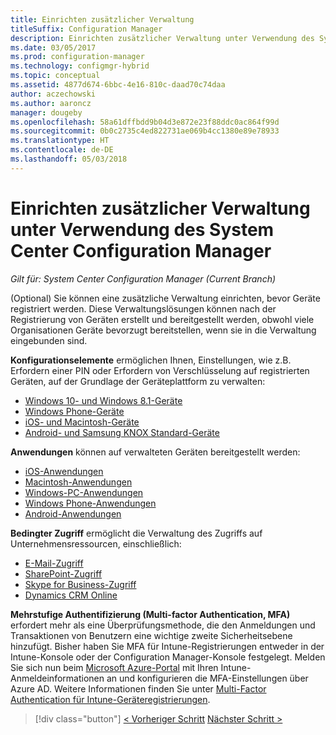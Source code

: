 ```yaml
---
title: Einrichten zusätzlicher Verwaltung
titleSuffix: Configuration Manager
description: Einrichten zusätzlicher Verwaltung unter Verwendung des System Center Configuration Manager.
ms.date: 03/05/2017
ms.prod: configuration-manager
ms.technology: configmgr-hybrid
ms.topic: conceptual
ms.assetid: 4877d674-6bbc-4e16-810c-daad70c74daa
author: aczechowski
ms.author: aaroncz
manager: dougeby
ms.openlocfilehash: 58a61dffbdd9b04d3e872e23f88ddc0ac864f99d
ms.sourcegitcommit: 0b0c2735c4ed822731ae069b4cc1380e89e78933
ms.translationtype: HT
ms.contentlocale: de-DE
ms.lasthandoff: 05/03/2018
---
```

# <a name="set-up-additional-management-with-system-center-configuration-manager"></a>Einrichten zusätzlicher Verwaltung unter Verwendung des System Center Configuration Manager

*Gilt für: System Center Configuration Manager (Current Branch)*

(Optional) Sie können eine zusätzliche Verwaltung einrichten, bevor Geräte registriert werden. Diese Verwaltungslösungen können nach der Registrierung von Geräten erstellt und bereitgestellt werden, obwohl viele Organisationen Geräte bevorzugt bereitstellen, wenn sie in die Verwaltung eingebunden sind.

**Konfigurationselemente** ermöglichen Ihnen, Einstellungen, wie z.B. Erfordern einer PIN oder Erfordern von Verschlüsselung auf registrierten Geräten, auf der Grundlage der Geräteplattform zu verwalten:
- [Windows 10- und Windows 8.1-Geräte](create-configuration-items-for-windows-8.1-and-windows-10-devices-managed-without-the-client.md)
- [Windows Phone-Geräte](create-configuration-items-for-windows-phone-devices-managed-without-the-client.md)
- [iOS- und Macintosh-Geräte](create-configuration-items-for-ios-and-mac-os-x-devices-managed-without-the-client.md)
- [Android- und Samsung KNOX Standard-Geräte](create-configuration-items-for-android-and-samsung-knox-devices-managed-without-the-client.md)

**Anwendungen** können auf verwalteten Geräten bereitgestellt werden:
- [iOS-Anwendungen](creating-ios-applications.md)
- [Macintosh-Anwendungen](../../apps/get-started/creating-mac-computer-applications.md)
- [Windows-PC-Anwendungen](../../apps/get-started/creating-windows-applications.md)
- [Windows Phone-Anwendungen](creating-windows-phone-applications.md)
- [Android-Anwendungen](creating-android-applications.md)

**Bedingter Zugriff** ermöglicht die Verwaltung des Zugriffs auf Unternehmensressourcen, einschließlich:  
- [E-Mail-Zugriff](manage-email-access.md)
- [SharePoint-Zugriff](manage-sharepoint-online-access.md)
- [Skype for Business-Zugriff](manage-skype-for-business-online-access.md)
- [Dynamics CRM Online](manage-dynamics-crm-online-access.md)

**Mehrstufige Authentifizierung (Multi-factor Authentication, MFA)** erfordert mehr als eine Überprüfungsmethode, die den Anmeldungen und Transaktionen von Benutzern eine wichtige zweite Sicherheitsebene hinzufügt.
Bisher haben Sie MFA für Intune-Registrierungen entweder in der Intune-Konsole oder der Configuration Manager-Konsole festgelegt. Melden Sie sich nun beim [Microsoft Azure-Portal](https://manage.windowsazure.com) mit Ihren Intune-Anmeldeinformationen an und konfigurieren die MFA-Einstellungen über Azure AD. Weitere Informationen finden Sie unter [Multi-Factor Authentication für Intune-Geräteregistrierungen](https://aka.ms/mfa_ad).

> [!div class="button"]
[< Vorheriger Schritt](enable-platform-enrollment.md) [Nächster Schritt >](verify-mdm-configuration.md)

